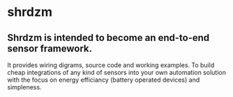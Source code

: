 # shrdzm

## Shrdzm is intended to become an end-to-end sensor framework.
It provides wiring digrams, source code and working examples.
To build cheap integrations of any kind of sensors into your own automation solution with the focus on energy efficiancy (battery operated devices) and simpleness.
